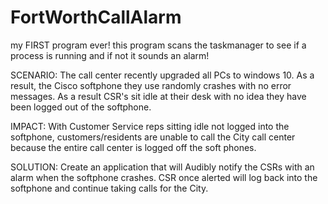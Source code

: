 # FortWorthCallAlarm
my FIRST program ever! this program scans the taskmanager to see if a process is running and if not it sounds an alarm!

SCENARIO:  The call center recently upgraded all PCs to windows 10. As a result, the Cisco softphone they use randomly crashes with no error messages.  As a result CSR's sit idle at their desk with no idea they have been logged out of the softphone. 

IMPACT:  With Customer Service reps sitting idle not logged into the softphone, customers/residents are unable to call the City call center because the entire call center is logged off the soft phones.  

SOLUTION:  Create an application that will Audibly notify the CSRs with an alarm when the softphone crashes. CSR once alerted will log back into the softphone and continue taking calls for the City. 
